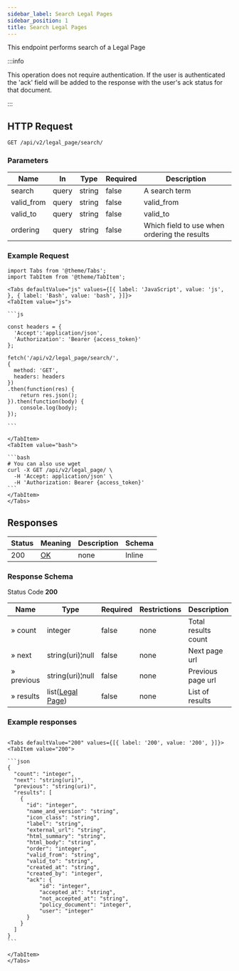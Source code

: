 ```yaml
---
sidebar_label: Search Legal Pages
sidebar_position: 1
title: Search Legal Pages
---
```


This endpoint performs search of a Legal Page


:::info

This operation does not require authentication.
If the user is authenticated the 'ack' field will be added to the response with the user's ack status for that document.

:::


## HTTP Request

`GET /api/v2/legal_page/search/`

### Parameters

| Name       | In    | Type   | Required | Description                             |
|------------|-------|--------|----------|-----------------------------------------|
| search     | query | string | false    | A search term                           |
| valid_from | query | string | false    | valid_from                              |
| valid_to   | query | string | false    | valid_to                                |
| ordering   | query | string | false    | Which field to use when ordering the results |

### Example Request

````mdx-code-block
import Tabs from '@theme/Tabs';
import TabItem from '@theme/TabItem';

<Tabs defaultValue="js" values={[{ label: 'JavaScript', value: 'js', }, { label: 'Bash', value: 'bash', }]}>
<TabItem value="js">

```js

const headers = {
  'Accept':'application/json',
  'Authorization': 'Bearer {access_token}'
};

fetch('/api/v2/legal_page/search/',
{
  method: 'GET',
  headers: headers
})
.then(function(res) {
    return res.json();
}).then(function(body) {
    console.log(body);
});

```

</TabItem>
<TabItem value="bash">

```bash
# You can also use wget
curl -X GET /api/v2/legal_page/ \
  -H 'Accept: application/json' \
  -H 'Authorization: Bearer {access_token}'
```
</TabItem>
</Tabs>
````

## Responses

| Status | Meaning                                                 | Description | Schema |
|--------|---------------------------------------------------------|-------------|--------|
| 200    | [OK](https://tools.ietf.org/html/rfc7231#section-6.3.1) | none        | Inline |

### Response Schema

Status Code **200**

| Name       | Type                                                         | Required | Restrictions | Description         |
|------------|--------------------------------------------------------------|----------|--------------|---------------------|
| » count    | integer                                                      | false    | none         | Total results count |
| » next     | string(uri)¦null                                             | false    | none         | Next page url       |
| » previous | string(uri)¦null                                             | false    | none         | Previous page url   |
| » results  | list([Legal Page](/docs/apireference/v2/schemas/legal_page)) | false    | none         | List of results     |

### Example responses


````mdx-code-block

<Tabs defaultValue="200" values={[{ label: '200', value: '200', }]}>
<TabItem value="200">

```json
{
  "count": "integer",
  "next": "string(uri)",
  "previous": "string(uri)",
  "results": [ 
    {
      "id": "integer",
      "name_and_version": "string",
      "icon_class": "string",
      "label": "string",
      "external_url": "string",
      "html_summary": "string",
      "html_body": "string",
      "order": "integer",
      "valid_from": "string",
      "valid_to": "string",
      "created_at": "string",
      "created_by": "integer",
      "ack": {
          "id": "integer",
          "accepted_at": "string",
          "not_accepted_at": "string",
          "policy_document": "integer",
          "user": "integer"
      }      
    } 
  ]
}
```

</TabItem>
</Tabs>
````




